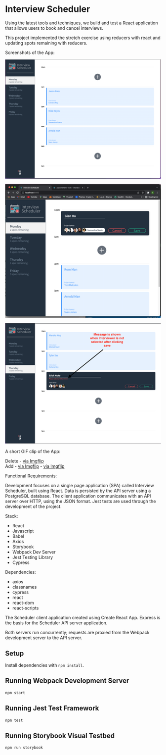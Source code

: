 # Interview Scheduler

Using the latest tools and techniques, we build and test a React application that allows users to book and cancel interviews. 

This project implemented the stretch exercise using reducers with react and updating spots remaining with reducers.

Screenshots of the App:

!["The Overview of the App"](https://github.com/enukeWebDev/scheduler/blob/master/docs/App.png?raw=true)

!["Edit"](https://github.com/enukeWebDev/scheduler/blob/master/docs/Edit.png?raw=true)

!["Warning message when no interviewer is selected"](https://github.com/enukeWebDev/scheduler/blob/master/docs/NoInterviewerSelected.png?raw=true)

A short GIF clip of the App:

Delete - <a href="https://imgflip.com/gif/62yg4u">via Imgflip</a> <br />
Add - <a href="https://imgflip.com/gif/62yh95">via Imgflip</a>
    - <a href="https://imgflip.com/gif/62yiqz">via Imgflip</a> <br />





Functional Requirements:

Development focuses on a single page application (SPA) called Interview Scheduler, built using React.
Data is persisted by the API server using a PostgreSQL database.
The client application communicates with an API server over HTTP, using the JSON format.
Jest tests are used through the development of the project.

Stack:

- React
- Javascript
- Babel
- Axios
- Storybook
- Webpack Dev Server
- Jest Testing Library
- Cypress

Dependencies:

- axios
- classnames
- cypress
- react
- react-dom
- react-scripts


The Scheduler client application created using Create React App. Express is the basis for the Scheduler API server application.

Both servers run concurrently; requests are proxied from the Webpack development server to the API server.

## Setup

Install dependencies with `npm install`.

## Running Webpack Development Server

```sh
npm start
```

## Running Jest Test Framework

```sh
npm test
```

## Running Storybook Visual Testbed

```sh
npm run storybook
```
